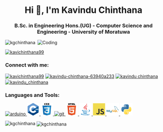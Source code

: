 <h1 align="center">Hi 👋, I'm Kavindu Chinthana</h1>
<h3 align="center">B.Sc. in Engineering Hons.(UG) - Computer Science and Engineering - University of Moratuwa</h3>
<img align="right" alt ="Coding" width = "400" src = "https://media.tenor.com/NOYF3f82b_gAAAAC/programmer.gif" >

<p align="left"> <img src="https://komarev.com/ghpvc/?username=kgchinthana&label=Profile%20views&color=0e75b6&style=flat" alt="kgchinthana" /> </p>

<p align="left"> <a href="https://twitter.com/kavichinthana99" target="blank"><img src="https://img.shields.io/twitter/follow/kavichinthana99?logo=twitter&style=for-the-badge" alt="kavichinthana99" /></a> </p>

<h3 align="left">Connect with me:</h3>
<p align="left">
<a href="https://twitter.com/kavichinthana99" target="blank"><img align="center" src="https://raw.githubusercontent.com/rahuldkjain/github-profile-readme-generator/master/src/images/icons/Social/twitter.svg" alt="kavichinthana99" height="30" width="40" /></a>
<a href="https://linkedin.com/in/kavindu-chinthana-63940a233" target="blank"><img align="center" src="https://raw.githubusercontent.com/rahuldkjain/github-profile-readme-generator/master/src/images/icons/Social/linked-in-alt.svg" alt="kavindu-chinthana-63940a233" height="30" width="40" /></a>
<a href="https://fb.com/kavindu chinthana" target="blank"><img align="center" src="https://raw.githubusercontent.com/rahuldkjain/github-profile-readme-generator/master/src/images/icons/Social/facebook.svg" alt="kavindu chinthana" height="30" width="40" /></a>
<a href="https://instagram.com/kavindu_chinthana" target="blank"><img align="center" src="https://raw.githubusercontent.com/rahuldkjain/github-profile-readme-generator/master/src/images/icons/Social/instagram.svg" alt="kavindu_chinthana" height="30" width="40" /></a>
</p>

<h3 align="left">Languages and Tools:</h3>
<p align="left"> <a href="https://www.arduino.cc/" target="_blank" rel="noreferrer"> <img src="https://cdn.worldvectorlogo.com/logos/arduino-1.svg" alt="arduino" width="40" height="40"/> </a> <a href="https://www.w3schools.com/cpp/" target="_blank" rel="noreferrer"> <img src="https://raw.githubusercontent.com/devicons/devicon/master/icons/cplusplus/cplusplus-original.svg" alt="cplusplus" width="40" height="40"/> </a> <a href="https://www.w3schools.com/css/" target="_blank" rel="noreferrer"> <img src="https://raw.githubusercontent.com/devicons/devicon/master/icons/css3/css3-original-wordmark.svg" alt="css3" width="40" height="40"/> </a> <a href="https://git-scm.com/" target="_blank" rel="noreferrer"> <img src="https://www.vectorlogo.zone/logos/git-scm/git-scm-icon.svg" alt="git" width="40" height="40"/> </a> <a href="https://www.w3.org/html/" target="_blank" rel="noreferrer"> <img src="https://raw.githubusercontent.com/devicons/devicon/master/icons/html5/html5-original-wordmark.svg" alt="html5" width="40" height="40"/> </a> <a href="https://www.java.com" target="_blank" rel="noreferrer"> <img src="https://raw.githubusercontent.com/devicons/devicon/master/icons/java/java-original.svg" alt="java" width="40" height="40"/> </a> <a href="https://developer.mozilla.org/en-US/docs/Web/JavaScript" target="_blank" rel="noreferrer"> <img src="https://raw.githubusercontent.com/devicons/devicon/master/icons/javascript/javascript-original.svg" alt="javascript" width="40" height="40"/> </a> <a href="https://www.mysql.com/" target="_blank" rel="noreferrer"> <img src="https://raw.githubusercontent.com/devicons/devicon/master/icons/mysql/mysql-original-wordmark.svg" alt="mysql" width="40" height="40"/> </a> <a href="https://www.python.org" target="_blank" rel="noreferrer"> <img src="https://raw.githubusercontent.com/devicons/devicon/master/icons/python/python-original.svg" alt="python" width="40" height="40"/> </a> </p>

<p><img align="left" src="https://github-readme-stats.vercel.app/api/top-langs?username=kgchinthana&show_icons=true&locale=en&layout=compact" alt="kgchinthana" /></p>

<p>&nbsp;<img align="center" src="https://github-readme-stats.vercel.app/api?username=kgchinthana&show_icons=true&locale=en" alt="kgchinthana" /></p>
